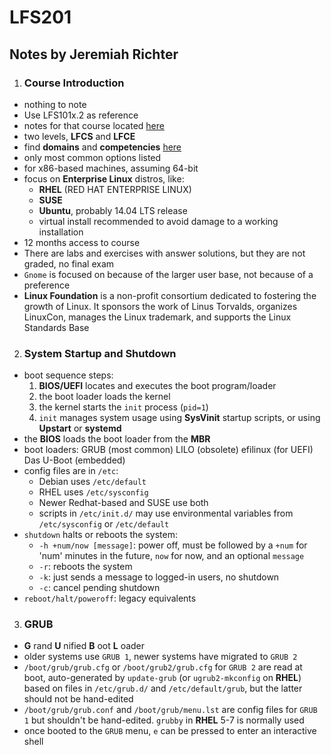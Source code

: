 # LFS201
## Notes by Jeremiah Richter

1. ### Course Introduction
  * nothing  to note
  * Use LFS101x.2 as reference
  * notes for that course located [here](./lfs101-notes.md "lfs101-notes")
  * two levels, **LFCS** and **LFCE**
  * find **domains** and **competencies** [here](http://training.linuxfoundation.org/certification)
  * only most common options listed
  * for x86-based machines, assuming 64-bit
  * focus on **Enterprise Linux** distros, like:
    * **RHEL** (RED HAT ENTERPRISE LINUX)
    * **SUSE**
    * **Ubuntu**, probably 14.04 LTS release
    * virtual install recommended to avoid damage to a working installation
  * 12 months access to course
  * There are labs and exercises with answer solutions, but they are not
    graded, no final exam
  * `Gnome` is focused on because of the larger user base, not because of a
    preference
  * **Linux Foundation** is a non-profit consortium dedicated to fostering the
    growth of Linux. It sponsors the work of Linus Torvalds, organizes LinuxCon,
    manages the Linux trademark, and supports the Linux Standards Base
2. ### System Startup and Shutdown
  * boot sequence steps:
    1. **BIOS/UEFI** locates and executes the boot program/loader
    2. the boot loader loads the kernel
    3. the kernel starts the `init` process (`pid=1`)
    4. `init` manages system usage using **SysVinit** startup scripts, or
      using **Upstart** or **systemd**
  * the **BIOS** loads the boot loader from the **MBR**
  * boot loaders:
          GRUB (most common)
          LILO (obsolete)
          efilinux (for UEFI)
          Das U-Boot (embedded)
  * config files are in `/etc`:
    * Debian uses `/etc/default`
    * RHEL uses `/etc/sysconfig`
    * Newer Redhat-based and SUSE use both
    * scripts in `/etc/init.d/` may use environmental variables from
      `/etc/sysconfig` or `/etc/default`
  * `shutdown` halts or reboots the system:
    * `-h +num/now [message]`: power off, must be followed by a `+num` for 'num'
      minutes in the future, `now` for now, and an optional `message`
    * `-r`: reboots the system
    * `-k`: just sends a message to logged-in users, no shutdown
    * `-c`: cancel pending shutdown
  * `reboot/halt/poweroff`: legacy equivalents
3. ### GRUB
  * **G** rand **U** nified **B** oot **L** oader
  * older systems use `GRUB 1`, newer systems have migrated to `GRUB 2`
  * `/boot/grub/grub.cfg` or `/boot/grub2/grub.cfg` for `GRUB 2` are read at boot,
    auto-generated by `update-grub` (or `ugrub2-mkconfig` on **RHEL**) based on
    files in `/etc/grub.d/` and `/etc/default/grub`, but the latter should not be
    hand-edited
  * `/boot/grub/grub.conf` and `/boot/grub/menu.lst` are config files for `GRUB 1`
    but shouldn't be hand-edited. `grubby` in **RHEL** 5-7 is normally used
  * once booted to the `GRUB` menu, `e` can be pressed to enter an interactive
    shell
